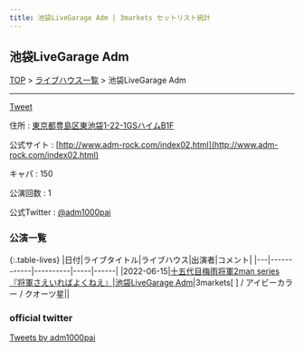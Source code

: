 ```yaml
---
title: 池袋LiveGarage Adm | 3markets セットリスト統計
---
```

## 池袋LiveGarage Adm

[TOP](/setlist/) > [ライブハウス一覧](livehouses.html) > 池袋LiveGarage Adm

___

<a href="https://twitter.com/share?ref_src=twsrc%5Etfw" data-text="3markets[ ]セットリスト > 池袋LiveGarage Adm" class="twitter-share-button" data-via="3markets" data-hashtags="3markets" data-related="3markets" data-show-count="false">Tweet</a>

住所
:    <a href="https://www.google.co.jp/maps/search/%E6%9D%B1%E4%BA%AC%E9%83%BD%E8%B1%8A%E5%B3%B6%E5%8C%BA%E6%9D%B1%E6%B1%A0%E8%A2%8B1-22-1GS%E3%83%8F%E3%82%A4%E3%83%A0B1F" rel="noopener noreferrer" target="_blank">東京都豊島区東池袋1-22-1GSハイムB1F</a>

公式サイト
:    [http://www.adm-rock.com/index02.html](http://www.adm-rock.com/index02.html)

キャパ
:    150

公演回数
: 1


公式Twitter
: <a href="https://twitter.com/adm1000pai">@adm1000pai</a>


### 公演一覧

{:.table-lives}
|日付|ライブタイトル|ライブハウス|出演者|コメント|
|---|------------|----------|-----|------|
|<span class="nowrap">2022-06-15</span>|[十五代目梅雨将軍2man series『将軍さえいればよくねえ』](live019.html)|[池袋LiveGarage Adm](livehouse006.html)|3markets[ ] / アイビーカラー / クオーツ星||




### official twitter

<a class="twitter-timeline" href="https://twitter.com/adm1000pai?ref_src=twsrc%5Etfw">Tweets by adm1000pai</a> <script async src="https://platform.twitter.com/widgets.js" charset="utf-8"></script>


<script async src="https://platform.twitter.com/widgets.js" charset="utf-8"></script>